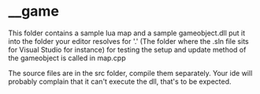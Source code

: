 # __game

This folder contains a sample lua map and a sample gameobject.dll put it into the folder your editor resolves for '.' (The folder where the .sln file sits for Visual Studio for instance)
for testing the setup and update method of the gameobject is called in map.cpp

The source files are in the src folder, compile them separately. Your ide will probably complain that it can't execute the dll, that's to be expected.